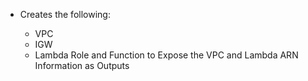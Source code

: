 - Creates the following:

	- VPC
	- IGW
	- Lambda Role and Function to Expose the VPC and Lambda ARN Information as Outputs
